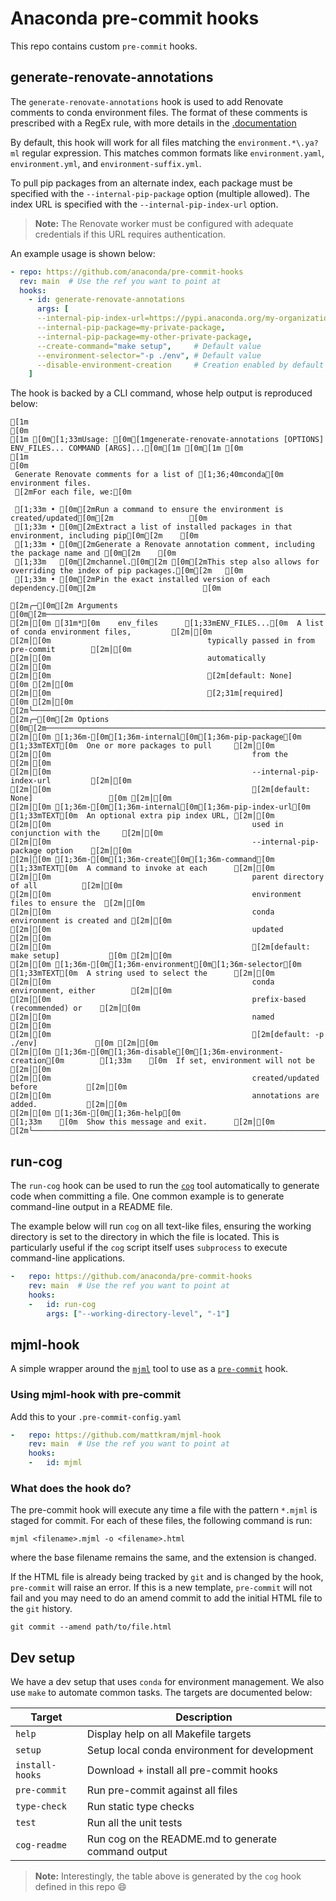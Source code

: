 # Anaconda pre-commit hooks

This repo contains custom `pre-commit` hooks.

## generate-renovate-annotations

The `generate-renovate-annotations` hook is used to add Renovate comments to conda environment files.
The format of these comments is prescribed with a RegEx rule, with more details in the [.documentation](https://github.com/anaconda/renovate-config/blob/main/docs/conda-environment.md)

By default, this hook will work for all files matching the `environment.*\.ya?ml` regular expression.
This matches common formats like `environment.yaml`, `environment.yml`, and `environment-suffix.yml`.

To pull pip packages from an alternate index, each package must be specified with the `--internal-pip-package` option (multiple allowed).
The index URL is specified with the `--internal-pip-index-url` option.

> **Note:** The Renovate worker must be configured with adequate credentials if this URL requires authentication.

An example usage is shown below:

```yaml
- repo: https://github.com/anaconda/pre-commit-hooks
  rev: main  # Use the ref you want to point at
  hooks:
    - id: generate-renovate-annotations
      args: [
      --internal-pip-index-url=https://pypi.anaconda.org/my-organization/simple,
      --internal-pip-package=my-private-package,
      --internal-pip-package=my-other-private-package,
      --create-command="make setup",     # Default value
      --environment-selector="-p ./env", # Default value
      --disable-environment-creation     # Creation enabled by default
    ]
```

The hook is backed by a CLI command, whose help output is reproduced below:

<!-- [[[cog
import os, sys; sys.path.insert(0, os.path.join(os.getcwd(), "dev"))
from generate_cli_output import main
main(command="generate-renovate-annotations --help")
]]] -->
```shell
[1m                                                                                [0m
[1m [0m[1;33mUsage: [0m[1mgenerate-renovate-annotations [OPTIONS] ENV_FILES... COMMAND [ARGS]...[0m[1m [0m[1m [0m
[1m                                                                                [0m
 Generate Renovate comments for a list of [1;36;40mconda[0m environment files.
 [2mFor each file, we:[0m

 [1;33m • [0m[2mRun a command to ensure the environment is created/updated[0m[2m                 [0m
 [1;33m • [0m[2mExtract a list of installed packages in that environment, including pip[0m[2m    [0m
 [1;33m • [0m[2mGenerate a Renovate annotation comment, including the package name and [0m[2m    [0m
 [1;33m   [0m[2mchannel.[0m[2m [0m[2mThis step also allows for overriding the index of pip packages.[0m[2m   [0m
 [1;33m • [0m[2mPin the exact installed version of each dependency.[0m[2m                        [0m

[2m╭─[0m[2m Arguments [0m[2m─────────────────────────────────────────────────────────────────[0m[2m─╮[0m
[2m│[0m [31m*[0m    env_files      [1;33mENV_FILES...[0m  A list of conda environment files,         [2m│[0m
[2m│[0m                                   typically passed in from pre-commit        [2m│[0m
[2m│[0m                                   automatically                              [2m│[0m
[2m│[0m                                   [2m[default: None]                           [0m [2m│[0m
[2m│[0m                                   [2;31m[required]                                [0m [2m│[0m
[2m╰──────────────────────────────────────────────────────────────────────────────╯[0m
[2m╭─[0m[2m Options [0m[2m───────────────────────────────────────────────────────────────────[0m[2m─╮[0m
[2m│[0m [1;36m-[0m[1;36m-internal[0m[1;36m-pip-package[0m                [1;33mTEXT[0m  One or more packages to pull     [2m│[0m
[2m│[0m                                             from the                         [2m│[0m
[2m│[0m                                             --internal-pip-index-url         [2m│[0m
[2m│[0m                                             [2m[default: None]                 [0m [2m│[0m
[2m│[0m [1;36m-[0m[1;36m-internal[0m[1;36m-pip-index-url[0m              [1;33mTEXT[0m  An optional extra pip index URL, [2m│[0m
[2m│[0m                                             used in conjunction with the     [2m│[0m
[2m│[0m                                             --internal-pip-package option    [2m│[0m
[2m│[0m [1;36m-[0m[1;36m-create[0m[1;36m-command[0m                      [1;33mTEXT[0m  A command to invoke at each      [2m│[0m
[2m│[0m                                             parent directory of all          [2m│[0m
[2m│[0m                                             environment files to ensure the  [2m│[0m
[2m│[0m                                             conda environment is created and [2m│[0m
[2m│[0m                                             updated                          [2m│[0m
[2m│[0m                                             [2m[default: make setup]           [0m [2m│[0m
[2m│[0m [1;36m-[0m[1;36m-environment[0m[1;36m-selector[0m                [1;33mTEXT[0m  A string used to select the      [2m│[0m
[2m│[0m                                             conda environment, either        [2m│[0m
[2m│[0m                                             prefix-based (recommended) or    [2m│[0m
[2m│[0m                                             named                            [2m│[0m
[2m│[0m                                             [2m[default: -p ./env]             [0m [2m│[0m
[2m│[0m [1;36m-[0m[1;36m-disable[0m[1;36m-environment-creation[0m        [1;33m    [0m  If set, environment will not be  [2m│[0m
[2m│[0m                                             created/updated before           [2m│[0m
[2m│[0m                                             annotations are added.           [2m│[0m
[2m│[0m [1;36m-[0m[1;36m-help[0m                                [1;33m    [0m  Show this message and exit.      [2m│[0m
[2m╰──────────────────────────────────────────────────────────────────────────────╯[0m
```
<!-- [[[end]]] -->

## run-cog

The `run-cog` hook can be used to run the [`cog`](https://nedbatchelder.com/code/cog) tool automatically to generate code when committing a file.
One common example is to generate command-line output in a README file.

The example below will run `cog` on all text-like files, ensuring the working directory is set to the directory in which the file is located.
This is particularly useful if the `cog` script itself uses `subprocess` to execute command-line applications.

```yaml
-   repo: https://github.com/anaconda/pre-commit-hooks
    rev: main  # Use the ref you want to point at
    hooks:
    -   id: run-cog
        args: ["--working-directory-level", "-1"]
```
## mjml-hook

A simple wrapper around the [`mjml`](https://github.com/mjmlio/mjml) tool to use as a [`pre-commit`](https://pre-commit.com) hook.

### Using mjml-hook with pre-commit

Add this to your `.pre-commit-config.yaml`

```yaml
-   repo: https://github.com/mattkram/mjml-hook
    rev: main  # Use the ref you want to point at
    hooks:
    -   id: mjml
```

### What does the hook do?

The pre-commit hook will execute any time a file with the pattern `*.mjml` is staged for commit.
For each of these files, the following command is run:

```shell
mjml <filename>.mjml -o <filename>.html
```

where the base filename remains the same, and the extension is changed.

If the HTML file is already being tracked by `git` and is changed by the hook, `pre-commit` will raise an error.
If this is a new template, `pre-commit` will not fail and you may need to do an amend commit to add the initial HTML file to the `git` history.

```shell
git commit --amend path/to/file.html
```

## Dev setup

We have a dev setup that uses `conda` for environment management.
We also use `make` to automate common tasks.
The targets are documented below:


<!-- [[[cog
import os, sys; sys.path.insert(0, os.path.join(os.getcwd(), "dev"))
from generate_makefile_targets_table import main; main()
]]] -->
<!-- THE FOLLOWING CODE IS GENERATED BY COG VIA PRE-COMMIT. ANY MANUAL CHANGES WILL BE LOST. -->
| Target          | Description                                                              |
|-----------------|--------------------------------------------------------------------------|
| `help`          | Display help on all Makefile targets                                     |
| `setup`         | Setup local conda environment for development                            |
| `install-hooks` | Download + install all pre-commit hooks                                  |
| `pre-commit`    | Run pre-commit against all files                                         |
| `type-check`    | Run static type checks                                                   |
| `test`          | Run all the unit tests                                                   |
| `cog-readme`    | Run cog on the README.md to generate command output                      |
<!-- [[[end]]] -->

> **Note:** Interestingly, the table above is generated by the `cog` hook defined in this repo :smile:
